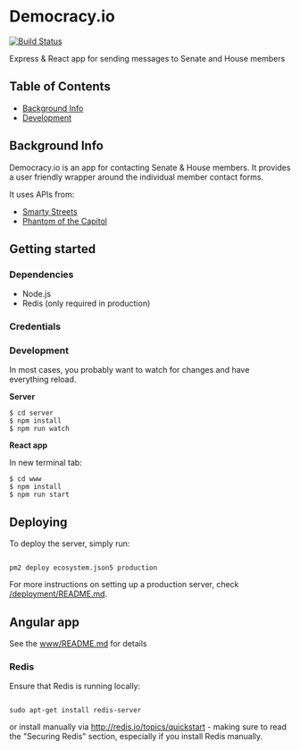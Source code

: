 # Democracy.io

[![Build Status](https://travis-ci.org/sinak/democracy.io.svg?branch=master)](https://travis-ci.org/sinak/democracy.io)

Express & React app for sending messages to Senate and House members

## Table of Contents

- [Background Info](#background-info)
- [Development](#development)

## Background Info

Democracy.io is an app for contacting Senate & House members. It provides a user friendly wrapper around the individual member contact forms.

It uses APIs from:

- [Smarty Streets](https://smartystreets.com/docs)
- [Phantom of the Capitol](https://github.com/EFForg/phantom-of-the-capitol)

## Getting started

### Dependencies

- Node.js
- Redis (only required in production)

### Credentials

### Development

In most cases, you probably want to watch for changes and have everything
reload.

**Server**

```
$ cd server
$ npm install
$ npm run watch
```

**React app**

In new terminal tab:

```
$ cd www
$ npm install
$ npm run start
```


## Deploying

To deploy the server, simply run:

```

pm2 deploy ecosystem.json5 production

```

For more instructions on setting up a production server, check [/deployment/README.md](deployment/README.md).

## Angular app

See the [www/README.md](/www/README.md) for details

### Redis

Ensure that Redis is running locally:

```

sudo apt-get install redis-server

```

or install manually via http://redis.io/topics/quickstart - making sure to read the "Securing Redis" section, especially if you install Redis manually.

```

```
